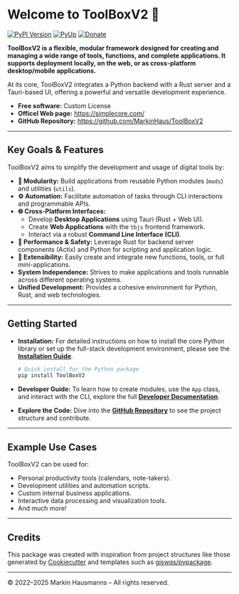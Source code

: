 # Welcome to ToolBoxV2 🧰

[![PyPI Version](https://img.shields.io/pypi/v/ToolBoxV2.svg)](https://pypi.python.org/pypi/ToolBoxV2)
[![PyUp](https://pyup.io/repos/github/MarkinHaus/ToolBoxV2/shield.svg)](https://pyup.io/repos/github/MarkinHaus/ToolBoxV2)
[![Donate](https://img.shields.io/badge/Donate-Buy%20me%20a%20coffee-yellowgreen.svg)](https://www.buymeacoffee.com/markinhaus) <!-- Added donate badge for consistency -->

**ToolBoxV2 is a flexible, modular framework designed for creating and managing a wide range of tools, functions, and complete applications. It supports deployment locally, on the web, or as cross-platform desktop/mobile applications.**

At its core, ToolBoxV2 integrates a Python backend with a Rust server and a Tauri-based UI, offering a powerful and versatile development experience.

-   **Free software:** Custom License
-   **Officel Web page:** <https://simplecore.com/>
-   **GitHub Repository:** <https://github.com/MarkinHaus/ToolBoxV2>

---

## Key Goals & Features

ToolBoxV2 aims to simplify the development and usage of digital tools by:

*   **🔌 Modularity:** Build applications from reusable Python modules (`mods`) and utilities (`utils`).
*   **⚙️ Automation:** Facilitate automation of tasks through CLI interactions and programmable APIs.
*   **🌐 Cross-Platform Interfaces:**
    *   Develop **Desktop Applications** using Tauri (Rust + Web UI).
    *   Create **Web Applications** with the `tbjs` frontend framework.
    *   Interact via a robust **Command Line Interface (CLI)**.
*   **🚀 Performance & Safety:** Leverage Rust for backend server components (Actix) and Python for scripting and application logic.
*   **🧩 Extensibility:** Easily create and integrate new functions, tools, or full mini-applications.
*   **System Independence:** Strives to make applications and tools runnable across different operating systems.
*   **Unified Development:** Provides a cohesive environment for Python, Rust, and web technologies.

---

## Getting Started

*   **Installation:**
    For detailed instructions on how to install the core Python library or set up the full-stack development environment, please see the **[Installation Guide](./installation.md)**.
    ```bash
    # Quick install for the Python package
    pip install ToolBoxV2
    ```

*   **Developer Guide:**
    To learn how to create modules, use the `App` class, and interact with the CLI, explore the full **[Developer Documentation](https://markinhaus.github.io/ToolBoxV2/)**. <!-- Link to your main docs site -->

*   **Explore the Code:**
    Dive into the **[GitHub Repository](https://github.com/MarkinHaus/ToolBoxV2)** to see the project structure and contribute.

---

## Example Use Cases

ToolBoxV2 can be used for:
*   Personal productivity tools (calendars, note-takers).
*   Development utilities and automation scripts.
*   Custom internal business applications.
*   Interactive data processing and visualization tools.
*   And much more!

---

## Credits

This package was created with inspiration from project structures like those generated by [Cookiecutter](https://github.com/cookiecutter/cookiecutter) and templates such as [giswqs/pypackage](https://github.com/giswqs/pypackage).

---
© 2022–2025 Markin Hausmanns – All rights reserved.
